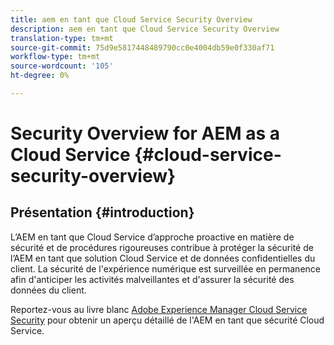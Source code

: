 ```yaml
---
title: aem en tant que Cloud Service Security Overview
description: aem en tant que Cloud Service Security Overview
translation-type: tm+mt
source-git-commit: 75d9e5817448489790cc0e4004db59e0f330af71
workflow-type: tm+mt
source-wordcount: '105'
ht-degree: 0%

---
```



# Security Overview for AEM as a Cloud Service {#cloud-service-security-overview}

## Présentation {#introduction}

L’AEM en tant que Cloud Service d’approche proactive en matière de sécurité et de procédures rigoureuses contribue à protéger la sécurité de l’AEM en tant que solution Cloud Service et de données confidentielles du client. La sécurité de l&#39;expérience numérique est surveillée en permanence afin d&#39;anticiper les activités malveillantes et d&#39;assurer la sécurité des données du client.

Reportez-vous au livre blanc [Adobe Experience Manager Cloud Service Security](https://www.adobe.com/content/dam/cc/en/security/pdfs/AEMCloudService_Security_Overview.pdf) pour obtenir un aperçu détaillé de l&#39;AEM en tant que sécurité Cloud Service.